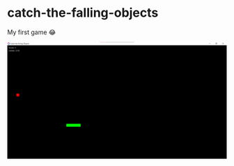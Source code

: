 # catch-the-falling-objects
My first game 😂

![Catch the Falling Objects Game](https://github.com/mr-meselmani/catch-the-falling-objects/blob/master/public/screenshot.png?raw=true)
